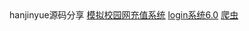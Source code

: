 <html>
  <titile>hanjinyue源码分享
      <a href="https://shequ.codemao.cn/community/311546">模拟校园网充值系统</a>
      <a href="https://shequ.codemao.cn/wiki/forum/311537">login系统6.0</a>
      <a href="https://shequ.codemao.cn/community/311772">爬虫</a>
